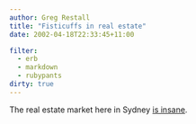 ```yaml
---
author: Greg Restall
title: "Fisticuffs in real estate"
date: 2002-04-18T22:33:45+11:00

filter:
  - erb
  - markdown
  - rubypants
dirty: true
---
```


<p>The real estate market here in Sydney <a href="http://www.smh.com.au/articles/2002/04/07/txt1017206292803.html">is insane</a>.</p>





